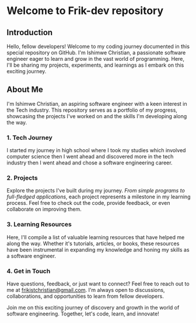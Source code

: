 # Welcome to Frik-dev repository
## Introduction

Hello, fellow developers! Welcome to my coding journey documented in this special repository on GitHub. I'm Ishimwe Christian, a passionate software engineer eager to learn and grow in the vast world of programming. Here, I'll be sharing my projects, experiments, and learnings as I embark on this exciting journey.

## About Me

I'm Ishimwe Christian, an aspiring software engineer with a keen interest in the Tech industry. This repository serves as a portfolio of my progress, showcasing the projects I've worked on and the skills I'm developing along the way.


### 1. Tech Journey

I started my journey in high school where I took my studies which involved computer science then I went ahead and discovered more in the tech industry then I went ahead and chose a software engineering career. 


### 2. Projects

Explore the projects I've built during my journey. _From simple programs to full-fledged applications_, each project represents a milestone in my learning process. Feel free to check out the code, provide feedback, or even collaborate on improving them.

### 3. Learning Resources

Here, I'll compile a list of valuable learning resources that have helped me along the way. Whether it's tutorials, articles, or books, these resources have been instrumental in expanding my knowledge and honing my skills as a software engineer.

### 4. Get in Touch

Have questions, feedback, or just want to connect? Feel free to reach out to me at [frikistchristian@gmail.com](mailto:frikistchristian@gmail.com). I'm always open to discussions, collaborations, and opportunities to learn from fellow developers.

Join me on this exciting journey of discovery and growth in the world of software engineering. Together, let's code, learn, and innovate!
